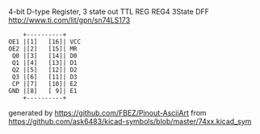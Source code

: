 4-bit D-type Register, 3 state out
TTL REG REG4 3State DFF
http://www.ti.com/lit/gpn/sn74LS173


	    +----------+
	OE1 |[1]   [16]| VCC
	OE2 |[2]   [15]| MR
	 Q0 |[3]   [14]| D0
	 Q1 |[4]   [13]| D1
	 Q2 |[5]   [12]| D2
	 Q3 |[6]   [11]| D3
	 CP |[7]   [10]| E2
	GND |[8]   [ 9]| E1
	    +----------+


generated by https://github.com/FBEZ/Pinout-AsciiArt from https://github.com/ask6483/kicad-symbols/blob/master/74xx.kicad_sym